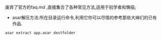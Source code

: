 废弃了官方的faq.md ,直接集合了各种常见方法,适用于初学者和懒癌;
* asar解压方法:所在目录运行命令,利用它你可以尽情的参考那些大婶们的已有作品.
```
asar extract app.asar destfolder 
```
